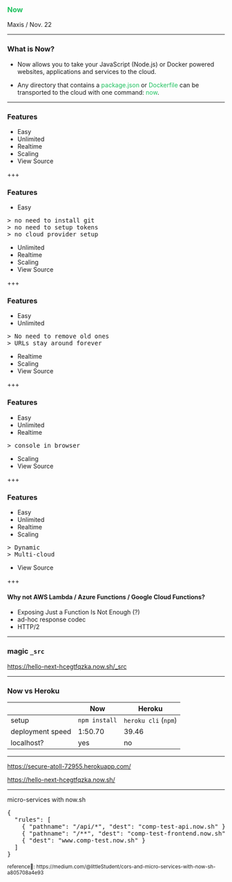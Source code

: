 <!-- $theme: default -->

### <span style="color: #1ec15e">Now</span>

Maxis / Nov. 22

---

### What is Now?

- Now allows you to take your JavaScript (Node.js) or Docker powered websites, applications and services to the cloud.

- Any directory that contains a <span style="color: #1ec15e">package.json</span> or <span style="color: #1ec15e">Dockerfile</span> can be transported to the cloud with one command: <span style="color: #1ec15e">now</span>.

---

### Features

- Easy
- Unlimited
- Realtime
- Scaling
- View Source

+++

### Features

- Easy

<pre>
> no need to install git
> no need to setup tokens
> no cloud provider setup
</pre>

- Unlimited
- Realtime
- Scaling
- View Source

+++

### Features

- Easy
- Unlimited

<pre>
> No need to remove old ones
> URLs stay around forever
</pre>

- Realtime
- Scaling
- View Source

+++

### Features

- Easy
- Unlimited
- Realtime

<pre>
> console in browser
</pre>

- Scaling
- View Source

+++
### Features

- Easy
- Unlimited
- Realtime
- Scaling

<pre>
> Dynamic
> Multi-cloud
</pre>

- View Source

+++

#### Why not AWS Lambda / Azure Functions / Google Cloud Functions?

- Exposing Just a Function Is Not Enough (?)
- ad-hoc response codec
- HTTP/2

---

### magic `_src`

https://hello-next-hcegtfqzka.now.sh/_src

---

### Now vs Heroku

|  | Now | Heroku
| --- | --- | --- |
| setup | `npm install` | `heroku cli` (`npm`) |
| deployment speed | 1:50.70 | 39.46 |
| localhost? | yes | no |

---

<https://secure-atoll-72955.herokuapp.com/>

<https://hello-next-hcegtfqzka.now.sh/>

---

micro-services with now.sh

<pre>
{
  "rules": [
    { "pathname": "/api/*", "dest": "comp-test-api.now.sh" },
    { "pathname": "/**", "dest": "comp-test-frontend.now.sh" },
    { "dest": "www.comp-test.now.sh" }
  ]
}
</pre>

<small>
reference: <a>https://medium.com/@littleStudent/cors-and-micro-services-with-now-sh-a805708a4e93</a>
</small>